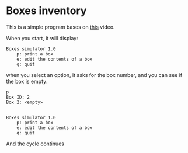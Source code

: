 # Boxes inventory

This is a simple program bases on [this](https://www.youtube.com/watch?v=3T3ZDquDDVg) video.

When you start, it will display:

```
Boxes simulator 1.0
    p: print a box
    e: edit the contents of a box
    q: quit
```

when you select an option, it asks for the box number, and you can see if the box is empty:

```
p
Box ID: 2
Box 2: <empty>


Boxes simulator 1.0
    p: print a box
    e: edit the contents of a box
    q: quit
```

And the cycle continues
